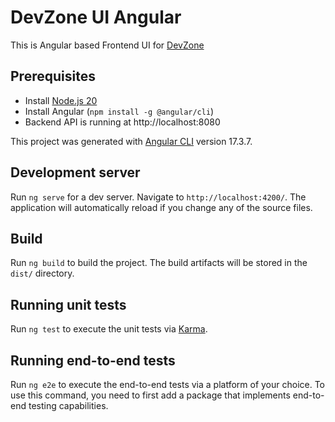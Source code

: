 # DevZone UI Angular
This is Angular based Frontend UI for [DevZone](https://github.com/fullstack-devzone/fullstack-devzone) 

## Prerequisites
* Install [Node.js 20](https://nodejs.org/)
* Install Angular (`npm install -g @angular/cli`)
* Backend API is running at http://localhost:8080

This project was generated with [Angular CLI](https://github.com/angular/angular-cli) version 17.3.7.

## Development server

Run `ng serve` for a dev server. Navigate to `http://localhost:4200/`. The application will automatically reload if you change any of the source files.

## Build

Run `ng build` to build the project. The build artifacts will be stored in the `dist/` directory.

## Running unit tests

Run `ng test` to execute the unit tests via [Karma](https://karma-runner.github.io).

## Running end-to-end tests

Run `ng e2e` to execute the end-to-end tests via a platform of your choice. To use this command, you need to first add a package that implements end-to-end testing capabilities.
